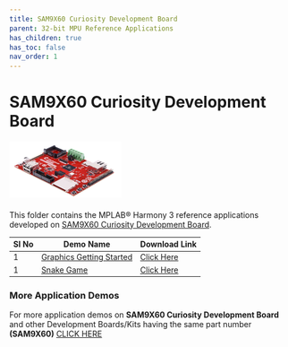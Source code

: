 ```yaml
---
title: SAM9X60 Curiosity Development Board
parent: 32-bit MPU Reference Applications
has_children: true
has_toc: false
nav_order: 1
---
```

# SAM9X60 Curiosity Development Board
<h4 align="left"> <img src = "./image.png"> </h4>

This folder contains the MPLAB® Harmony 3 reference applications developed on [SAM9X60 Curiosity Development Board](https://www.microchip.com/en-us/development-tool/EV40E67A).

|SI No| Demo Name | Download Link |
| --- | --- | -- |
| 1 | [Graphics Getting Started ](./sam9x60_cu_graphics_getting_started/readme.md) | [Click Here](https://github.com/Microchip-MPLAB-Harmony/reference_apps/releases/latest/download/sam9x60_cu_graphics_getting_started.zip) |
| 1 | [Snake Game ](./sam9x60_cu_snake_game/readme.md) | [Click Here](https://github.com/Microchip-MPLAB-Harmony/reference_apps/releases/latest/download/sam9x60_cu_snake_game.zip) |

### More Application Demos

For more application demos on **SAM9X60 Curiosity Development Board** and other Development Boards/Kits having the same part number **(SAM9X60)** <a href="https://mplab-discover.microchip.com/v1/itemtype/com.microchip.ide.project?s0=SAM9X60" target="_blank"> CLICK HERE </a>
